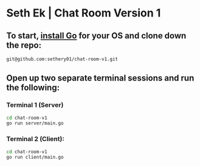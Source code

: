 # Seth Ek | Chat Room Version 1
## To start, [install Go](https://go.dev/dl/) for your OS and clone down the repo:
 ```bash
git@github.com:sethery01/chat-room-v1.git
```

 ## Open up two separate terminal sessions and run the following:

### Terminal 1 (Server)
```bash
cd chat-room-v1
go run server/main.go
```

### Terminal 2 (Client):
```bash
cd chat-room-v1
go run client/main.go
```
